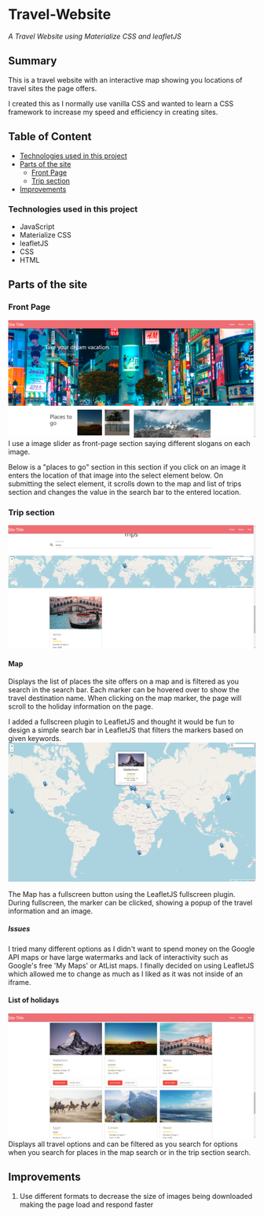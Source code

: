 # Travel-Website
_A Travel Website using Materialize CSS and leafletJS_

## Summary
This is a travel website with an interactive map showing you locations of travel sites the page offers.

I created this as I normally use vanilla CSS and wanted to learn a CSS framework to increase my speed and efficiency in creating sites.
## Table of Content
* [Technologies used in this project](#Technologies-used-in-this-project)
* [Parts of the site](#Parts-of-the-site)
    * [Front Page](#Front-page)
    * [Trip section](#Trip-section)
* [Improvements](#Improvements)


### Technologies used in this project
* JavaScript
* Materialize CSS
* leafletJS
* CSS
* HTML

## Parts of the site

### Front Page
![image of frontpage](./readMeImages/FrontPage.png)
I use a image slider as front-page section saying different slogans on each image.

Below is a "places to go" section in this section if you click on an image it enters the location of that image into the select element below. On submitting the select element, it scrolls down to the map and list of trips section and changes the value in the search bar to the entered location.


### Trip section
![map](./readMeImages/mapAndSearch.png)
#### Map
Displays the list of places the site offers on a map and is filtered as you search in the search bar. Each marker can be hovered over to show the travel destination name. When clicking on the map marker, the page will scroll to the holiday information on the page.

I added a fullscreen plugin to LeafletJS and thought it would be fun to design a simple search bar in LeafletJS that filters the markers based on given keywords.
 ![matterhorn on fullscreen map](./readMeImages/matterhorn.png)

The Map has a fullscreen button using the LeafletJS fullscreen plugin. During fullscreen, the marker can be clicked, showing a popup of the travel information and an image.


##### Issues
I tried many different options as I didn't want to spend money on the Google API maps or have large watermarks and lack of interactivity such as Google's free 'My Maps' or AtList maps. I finally decided on using LeafletJS which allowed me to change as much as I liked as it was not inside of an iframe.

#### List of holidays
![list of travel options](./readMeImages/travelOptions.png)
Displays all travel options and can be filtered as you search for options when you search for places in the map search or in the trip section search.

## Improvements

1. Use different formats to decrease the size of images being downloaded making the page load and respond faster